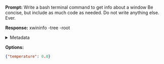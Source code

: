 **Prompt:**
Write a bash terminal command to get info about a window
Be concise, but include as much code as needed. Do not write anything else. Ever.

**Response:**
xwininfo -tree -root

<details><summary>Metadata</summary>

- Duration: 1009 ms
- Datetime: 2023-12-29T12:13:03.107529
- Model: gpt-3.5-turbo-0613

</details>

**Options:**
```json
{"temperature": 0.0}
```

